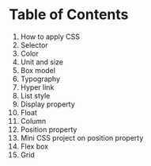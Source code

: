# Table of Contents

1. How to apply CSS
2. Selector
3. Color
4. Unit and size
5. Box model
6. Typography
7. Hyper link
8. List style
9. Display property
10. Float
11. Column
12. Position property
13. Mini CSS project on position property
14. Flex box
15. Grid
